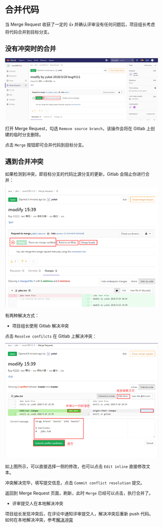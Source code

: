 # 合并代码

当 Merge Request 收获了一定的 :+1: 并确认评审没有任何问题后，项目组长考虑将代码合并到目标分支。

## 没有冲突时的合并

![](/assets/gitlab-mr-merge.png)

打开 Merge Request，勾选 `Remove source branch`，该操作会将在 Gitlab 上创建的临时分支删除。

点击 `Merge` 按钮即可合并代码到目标分支。

## 遇到合并冲突

如果检测到冲突，即目标分支的代码比源分支的更新，Gitlab 会阻止你进行合并：

![](/assets/gitlab-mr-conflict.png)

有两种解决方式：

- 项目组长使用 Gitlab 解决冲突

点击 `Resolve confilcts` 在 Gitlab 上解决冲突：

![](/assets/gitlab-mr-conflict-resolve.png)

如上图所示，可以直接选择一侧的修改，也可以点击 `Edit inline` 直接修改文本。

冲突解决完毕，填写提交信息，点击 `Commit conflict resolution` 提交。

返回到 Merge Request 页面，刷新，此时 `Merge` 已经可以点击，执行合并了。

- 评审提交人在本地解决冲突

项目组长发现冲突后，在评论中通知评审提交人，解决冲突后重新 push 代码。
如何在本地解决冲突，参考[解决冲突](/others/merge-conflict.md)